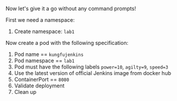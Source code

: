 Now let's give it a go without any command prompts!

First we need a namespace:

1. Create namespace: ```lab1```

Now create a pod with the following specification:

1. Pod name == ```kungfujenkins```
2. Pod namespace == ```lab1```
3. Pod must have the following labels ```power=10```, ```agilty=9```, ```speed=3```
4. Use the latest version of official Jenkins image from docker hub
5. ContainerPort == ```8080```
6. Validate deployment
7. Clean up